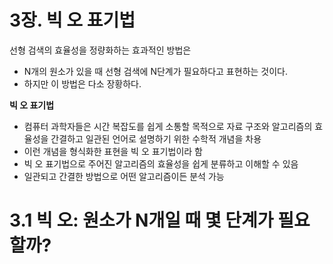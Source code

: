 # 3장. 빅 오 표기법

선형 검색의 효율성을 정량화하는 효과적인 방법은 

- N개의 원소가 있을 때 선형 검색에 N단계가 필요하다고 표현하는 것이다.
- 하지만 이 방법은 다소 장황하다.

**빅 오 표기법**

- 컴퓨터 과학자들은 시간 복잡도를 쉽게 소통할 목적으로 자료 구조와 알고리즘의 효율성을 간결하고 일관된 언어로 설명하기 위한 수학적 개념을 차용
- 이런 개념을 형식화한 표현을 빅 오 표기법이라 함
- 빅 오 표기법으로 주어진 알고리즘의 효율성을 쉽게 분류하고 이해할 수 있음
- 일관되고 간결한 방법으로 어떤 알고리즘이든 분석 가능

# 3.1 빅 오: 원소가 N개일 때 몇 단계가 필요할까?

